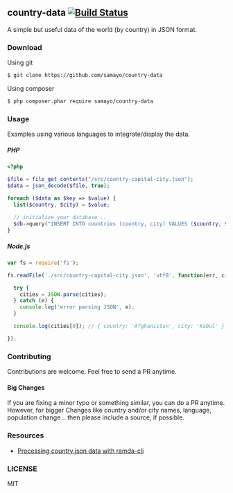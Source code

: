 ## country-data  [![Build Status](https://api.travis-ci.org/samayo/country-data.svg)](https://travis-ci.org/samayo/country-data)

A simple but useful data of the world (by country) in JSON format.

### Download
Using git
```bash
$ git clone https://github.com/samayo/country-data
```
Using composer
```bash
$ php composer.phar require samayo/country-data
```

### Usage
Examples using various languages to integrate/display the data. 

##### PHP 
```php
<?php 

$file = file_get_contents("/src/country-capital-city.json");
$data = json_decode($file, true); 

foreach ($data as $key => $value) {
  list($country, $city) = $value;
  
  // initialize your database .. 
  $db->query("INSERT INTO countries (country, city) VALUES ($country, $city)"); 
} 
```

##### Node.js
```javascript
var fs = require('fs');

fs.readFile('./src/country-capital-city.json', 'utf8', function(err, cities) {

  try {
    cities = JSON.parse(cities);
  } catch (e) {
    console.log('error parsing JSON', e);
  }

  console.log(cities[0]); // { country: 'Afghanistan', city: 'Kabul' }

});
```

### Contributing
Contributions are welcome. Feel free to send a PR anytime. 

#### Big Changes
If you are fixing a minor typo or something similar, you can do a PR anytime. However, for bigger Changes like country and/or city names, language, population change .. then please include a source, if possible. 

### Resources
- [Processing country.json data with ramda-cli](https://github.com/raine/ramda-cli/wiki/Cookbook#playing-around-with-countryjson-data)
### LICENSE
MIT

